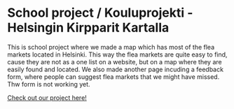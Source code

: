 # School project / Kouluprojekti - Helsingin Kirpparit Kartalla

This is school project where we made a map which has most of the flea markets located in Helsinki. This way the flea markets are quite easy to find, cause they are not
as a one list on a website, but on a map where they are easily found and located. 
We also made another page incuding a feedback form, where people can suggest flea markets that we might have missed. Thw form is not working yet.

[Check out our project here!](https://kouluprojekti-hkk.vercel.app/)
